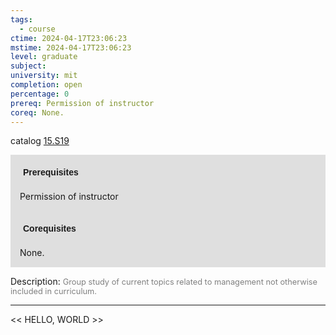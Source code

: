 ```yaml
---
tags:
  - course
ctime: 2024-04-17T23:06:23
mstime: 2024-04-17T23:06:23
level: graduate
subject: 
university: mit
completion: open
percentage: 0
prereq: Permission of instructor
coreq: None.
---
```


catalog [15.S19](http://student.mit.edu/catalog/m15c.html#15.S19)

<span style="display: block; padding: 15px; background-color: rgb(100, 100, 100, 0.2);"><font id="m_prereq1346_0" style="display: block; font-family: Arial, sans-serif; font-weight: bold; padding: 5px">Prerequisites</font><br><span id="prereq1346_0">Permission of instructor</span></span>
<span style="display: block; padding: 15px; background-color: rgb(100, 100, 100, 0.2);"><font id="m_coreq1346_0" style="display: block; font-family: Arial, sans-serif; font-weight: bold; padding: 5px">Corequisites</font><br><span id="coreq1346_0">None.</span></span>

<font style="">Description:</font>
<font style="color: grey; font-size: 0.8rem;">Group study of current topics related to management not otherwise included in curriculum.</font>



---

<< HELLO, WORLD >>
